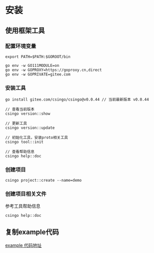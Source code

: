 # 安装

## 使用框架工具

### 配置环境变量

```
export PATH=$PATH:$GOROOT/bin

go env -w GO111MODULE=on
go env -w GOPROXY=https://goproxy.cn,direct
go env -w GOPRIVATE=gitee.com
```

### 安装工具

```
go install gitee.com/csingo/csingo@v0.0.44 // 当前最新版本 v0.0.44

// 查看当前版本
csingo version::show

// 更新工具
csingo version::update

// 初始化工具，安装proto相关工具
csingo tool::init

// 查看帮助信息
csingo help::doc
```

### 创建项目

```
csingo project::create --name=demo
```

### 创建项目相关文件

参考工具帮助信息
```
csingo help::doc
```

## 复制example代码

[example 代码地址](https://gitee.com/csingo/example)